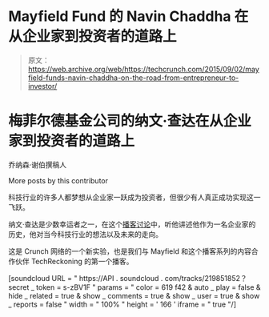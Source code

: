 # Mayfield Fund 的 Navin Chaddha 在从企业家到投资者的道路上 

> 原文：<https://web.archive.org/web/https://techcrunch.com/2015/09/02/mayfield-funds-navin-chaddha-on-the-road-from-entrepreneur-to-investor/>

# 梅菲尔德基金公司的纳文·查达在从企业家到投资者的道路上

乔纳森·谢伯撰稿人

More posts by this contributor

科技行业的许多人都梦想从企业家一跃成为投资者，但很少有人真正成功实现这一飞跃。

纳文·查达是少数幸运者之一，在这个[播客讨论](https://web.archive.org/web/20221208105940/https://soundcloud.com/chat-with-champions/navin-chaddha-ep-1/s-zBV1F)中，听他讲述他作为一名企业家的历史，他对当今科技行业的想法以及未来的走向。

这是 Crunch 网络的一个新实验，也是我们与 Mayfield 和这个播客系列的内容合作伙伴 TechReckoning 的第一个播客。

[soundcloud URL = " https://API . soundcloud . com/tracks/219851852？secret _ token = s-zBV1F " params = " color = 619 f42 & auto _ play = false & hide _ related = true & show _ comments = true & show _ user = true & show _ reports = false " width = " 100% " height = ' 166 ' iframe = " true "/]